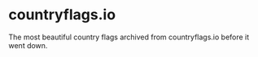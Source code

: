 # countryflags.io
The most beautiful country flags archived from countryflags.io before it went down.
